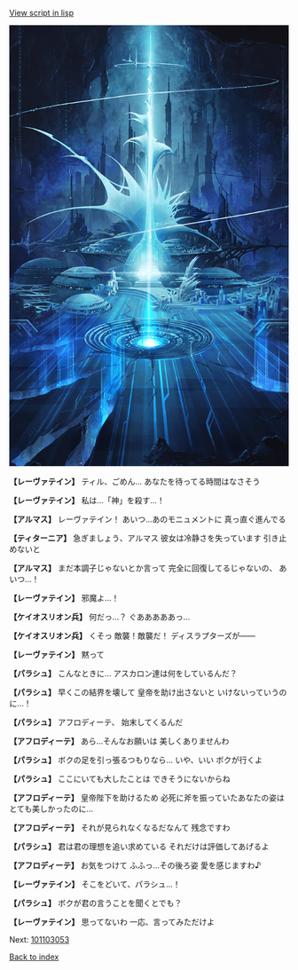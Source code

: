 [View script in lisp](../scripts/101103051.txt)

![profound.png](../images/backgrounds/profound.png)

**【レーヴァテイン】**
ティル、ごめん…
あなたを待ってる時間はなさそう

**【レーヴァテイン】**
私は…「神」を殺す…！

**【アルマス】**
レーヴァテイン！
あいつ…あのモニュメントに
真っ直ぐ進んでる

**【ティターニア】**
急ぎましょう、アルマス
彼女は冷静さを失っています
引き止めないと

**【アルマス】**
まだ本調子じゃないとか言って
完全に回復してるじゃないの、
あいつ…！

**【レーヴァテイン】**
邪魔よ…！

**【ケイオスリオン兵】**
何だっ…？
ぐあああああっ…

**【ケイオスリオン兵】**
くそっ
敵襲！敵襲だ！
ディスラプターズが――

**【レーヴァテイン】**
黙って

**【パラシュ】**
こんなときに…
アスカロン達は何をしているんだ？

**【パラシュ】**
早くこの結界を壊して
皇帝を助け出さないと
いけないっていうのに…！

**【パラシュ】**
アフロディーテ、
始末してくるんだ

**【アフロディーテ】**
あら…そんなお願いは
美しくありませんわ

**【パラシュ】**
ボクの足を引っ張るつもりなら…
いや、いい
ボクが行くよ

**【パラシュ】**
ここにいても大したことは
できそうにないからね

**【アフロディーテ】**
皇帝陛下を助けるため
必死に斧を振っていたあなたの姿は
とても美しかったのに…

**【アフロディーテ】**
それが見られなくなるだなんて
残念ですわ

**【パラシュ】**
君は君の理想を追い求めている
それだけは評価してあげるよ

**【アフロディーテ】**
お気をつけて
ふふっ…その後ろ姿
愛を感じますわ♪

**【レーヴァテイン】**
そこをどいて、パラシュ…！

**【パラシュ】**
ボクが君の言うことを聞くとでも？

**【レーヴァテイン】**
思ってないわ
一応、言ってみただけよ

Next: [101103053](101103053.md)

[Back to index](index.md)

